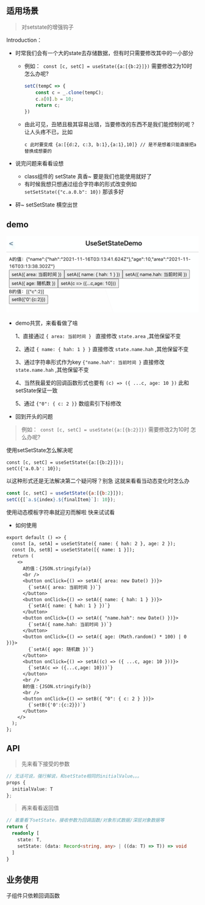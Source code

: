 ## 适用场景

> 对setstate的增强钩子

Introduction：

- 时常我们会有一个大的state去存储数据，但有时只需要修改其中的一小部分

  - 例如：` const [c, setC] = useState({a:[{b:2}]})` 需要修改2为10时 怎么办呢?

    ```js
    setC(tempC => {
    	const c = _.clone(tempC);
    	c.a[0].b = 10;
    	return c;
    })
    ```

  - 由此可见，丑陋且极其容易出错，当要修改的东西不是我们能控制的呢？让人头疼不已，比如

    ```
    c 此时要变成 {a:[{d:2, c:3, b:1},{a:1},10]} // 是不是想着只能直接把a替换成想要的
    ```

- 说完问题来看看设想

  - class组件的 setState 真香~ 要是我们也能使用就好了
  - 有时候我想只想通过组合字符串的形式改变例如  `setSetState({"c.a.0.b": 10})` 那该多好

- 砰~ setSetState 横空出世

## demo

![setSetState](https://raw.githubusercontent.com/caifeng123/pictures/master/setSetState.gif)

- demo共赏，来看看做了啥

  1、直接通过 `{ area: 当前时间 } ` 直接修改 `state.area`  ,其他保留不变

  2、通过 `{ name: { hah: 1 } }`  直接修改 `state.name.hah`  ,其他保留不变

  3、通过字符串形式作为key `{"name.hah": 当前时间 }`  直接修改 `state.name.hah`  ,其他保留不变

  4、当然我最爱的回调函数形式也要有 `(c) => ({ ...c, age: 10 })` 此和setState保证一致

  5、通过 `{"0": { c: 2 }}` 数组索引下标修改

- 回到开头的问题

> 例如：` const [c, setC] = useState({a:[{b:2}]})` 需要修改2为10时 怎么办呢?

使用setSetState怎么解决呢

```tsx
const [c, setC] = useSetState({a:[{b:2}]});
setC({'a.0.b': 10});
```

以这种形式还是无法解决第二个疑问呀？别急 这就来看看当动态变化时怎么办

```js
const [c, setC] = useSetState({a:[{b:2}]});
setC({[`a.${index}.${finalItem}`]: 10});
```

使用动态模板字符串就迎刃而解啦 快来试试看	

- 如何使用

```tsx
export default () => {
  const [a, setA] = useSetState({ name: { hah: 2 }, age: 2 });
  const [b, setB] = useSetState([{ name: 1 }]);
  return (
    <>
      A的值：{JSON.stringify(a)}
      <br />
      <button onClick={() => setA({ area: new Date() })}>
        {`setA({ area: 当前时间 })`}
      </button>
      <button onClick={() => setA({ name: { hah: 1 } })}>
        {`setA({ name: { hah: 1 } })`}
      </button>
      <button onClick={() => setA({ "name.hah": new Date() })}>
        {`setA({ name.hah: 当前时间 })`}
      </button>
      <button onClick={() => setA({ age: (Math.random() * 100) | 0 })}>
        {`setA({ age: 随机数 })`}
      </button>
      <button onClick={() => setA((c) => ({ ...c, age: 10 }))}>
        {`setA(c => ({...c,age: 10}))`}
      </button>
      <br />
      B的值：{JSON.stringify(b)}
      <br />
      <button onClick={() => setB({ "0": { c: 2 } })}>
        {`setB({'0':{c:2}})`}
      </button>
    </>
  );
};
```



## API

> 先来看下接受的参数

```typescript
// 无话可说，强行解说，和setState相同的initialValue。。。
props {
  initialValue: T	
};
```

> 再来看看返回值

```ts
// 着重看下setState，接收参数为回调函数/对象形式数据/深层对象数据等
return {
  readonly [
    state: T,
    setState: (data: Record<string, any> | ((da: T) => T)) => void 
  ]
}
```

## 业务使用

子组件只依赖回调函数

